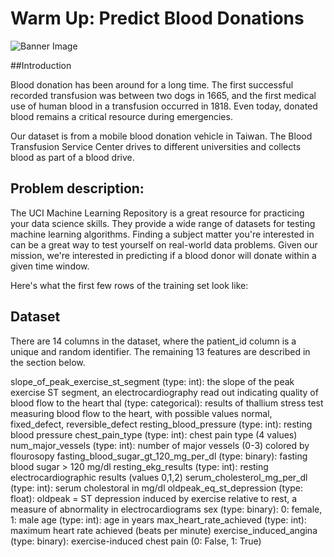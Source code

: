 # Warm Up: Predict Blood Donations
![Banner Image](https://s3.amazonaws.com:443/drivendata/comp_images/2.jpg)

##Introduction

Blood donation has been around for a long time. The first successful recorded transfusion was between two dogs in 1665, and the first medical use of human blood in a transfusion occurred in 1818. Even today, donated blood remains a critical resource during emergencies.

Our dataset is from a mobile blood donation vehicle in Taiwan. The Blood Transfusion Service Center drives to different universities and collects blood as part of a blood drive.

## Problem description:

The UCI Machine Learning Repository is a great resource for practicing your data science skills. They provide a wide range of datasets for testing machine learning algorithms. Finding a subject matter you're interested in can be a great way to test yourself on real-world data problems. Given our mission, we're interested in predicting if a blood donor will donate within a given time window.

Here's what the first few rows of the training set look like:



## Dataset

There are 14 columns in the dataset, where the patient_id column is a unique and random identifier. The remaining 13 features are described in the section below.

slope_of_peak_exercise_st_segment (type: int): the slope of the peak exercise ST segment, an electrocardiography read out indicating quality of blood flow to the heart
thal (type: categorical): results of thallium stress test measuring blood flow to the heart, with possible values normal, fixed_defect, reversible_defect
resting_blood_pressure (type: int): resting blood pressure
chest_pain_type (type: int): chest pain type (4 values)
num_major_vessels (type: int): number of major vessels (0-3) colored by flourosopy
fasting_blood_sugar_gt_120_mg_per_dl (type: binary): fasting blood sugar > 120 mg/dl
resting_ekg_results (type: int): resting electrocardiographic results (values 0,1,2)
serum_cholesterol_mg_per_dl (type: int): serum cholestoral in mg/dl
oldpeak_eq_st_depression (type: float): oldpeak = ST depression induced by exercise relative to rest, a measure of abnormality in electrocardiograms
sex (type: binary): 0: female, 1: male
age (type: int): age in years
max_heart_rate_achieved (type: int): maximum heart rate achieved (beats per minute)
exercise_induced_angina (type: binary): exercise-induced chest pain (0: False, 1: True)
